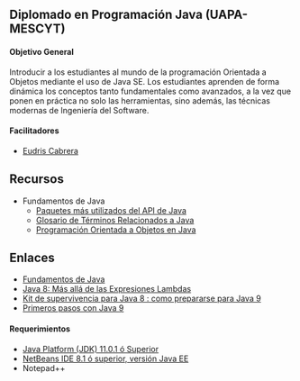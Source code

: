 ## Diplomado en Programación Java (UAPA-MESCYT)


#### Objetivo General
Introducir a los estudiantes al mundo de la programación Orientada a Objetos mediante el uso de Java SE. Los estudiantes aprenden de forma dinámica los conceptos tanto fundamentales como avanzados, a la vez que ponen en práctica no solo las herramientas, sino además, las técnicas modernas de Ingeniería del Software.


#### Facilitadores
* [Eudris Cabrera](https://github.com/ecabrerar)


## Recursos
 * Fundamentos de Java
   * [Paquetes más utilizados del API de Java](recursos/paquetes_del_API_Java.pdf)
   * [Glosario de Términos Relacionados a Java](recursos/glosario_java.pdf)
   * [Programación Orientada a Objetos en Java](recursos/POO_en_Java.pdf)

## Enlaces
* [Fundamentos de Java](https://github.com/ecabrerar/java-fundamentos-tips)
* [Java 8: Más allá de las Expresiones Lambdas](https://github.com/ecabrerar/java-8-mas-alla-de-las-expresiones-lambda)
* [Kit de supervivencia para Java 8 : como prepararse para Java 9](https://www.slideshare.net/eudris/kit-de-supervivencia-para-java-8-como-prepararse-para-java-9)
* [Primeros pasos con Java 9](https://www.slideshare.net/eudris/primeros-pasos-con-java-9)


#### Requerimientos
* [Java Platform (JDK) 11.0.1 ó Superior](https://www.oracle.com/technetwork/java/javase/downloads/jdk11-downloads-5066655.html)
* [NetBeans IDE 8.1 ó superior, versión Java EE](https://netbeans.org/downloads/start.html?platform=linux&lang=en&option=javaee)
* Notepad++ 

